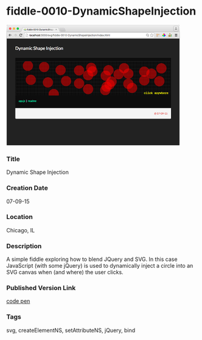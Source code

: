 fiddle-0010-DynamicShapeInjection
======

![Screenshot](screenshot.png)


### Title

Dynamic Shape Injection


### Creation Date

07-09-15


### Location

Chicago, IL


### Description

A simple fiddle exploring how to blend JQuery and SVG. In this case JavaScript (with some jQuery) is used to dynamically inject a circle into an SVG canvas when (and where) the user clicks.


### Published Version Link

[code pen](http://codepen.io/bradyhouse/pen/YXLpxr)

### Tags

svg, createElementNS, setAttributeNS, jQuery, bind

